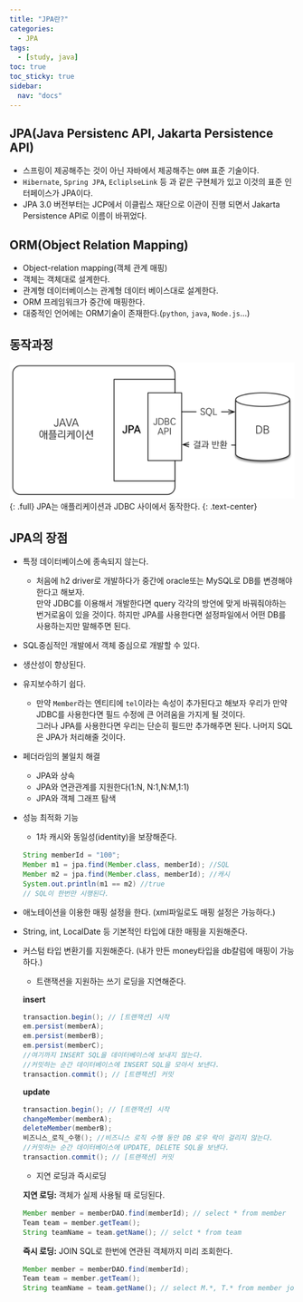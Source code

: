 ```yaml
---
title: "JPA란?"
categories:
  - JPA
tags:
  - [study, java]
toc: true
toc_sticky: true
sidebar: 
  nav: "docs"
---
```

## JPA(Java Persistenc API, Jakarta Persistence API)
- 스프링이 제공해주는 것이 아닌 자바에서 제공해주는 `ORM` 표준 기술이다.
- `Hibernate`, `Spring JPA`, `EcliplseLink` 등 과 같은 구현체가 있고 이것의 표준 인터페이스가 JPA이다.
- JPA 3.0 버전부터는 JCP에서 이클립스 재단으로 이관이 진행 되면서 Jakarta Persistence API로 이름이 바뀌었다.

## ORM(Object Relation Mapping)
- Object-relation mapping(객체 관계 매핑)
- 객체는 객체대로 설계한다.
- 관계형 데이터베이스는 관계형 데이터 베이스대로 설계한다.
- ORM 프레임워크가 중간에 매핑한다.
- 대중적인 언어에는 ORM기술이 존재한다.(`python`, `java`, `Node.js`...)

## 동작과정
![jpa-working-flow](/assets/images/jpa-working-flow.png)
{: .full}
JPA는 애플리케이션과 JDBC 사이에서 동작한다.
{: .text-center}

## JPA의 장점
- 특정 데이터베이스에 종속되지 않는다.
  * 처음에 h2 driver로 개발하다가 중간에 oracle또는 MySQL로 DB를 변경해야한다고 해보자.  
  만약 JDBC를 이용해서 개발한다면 query 각각의 방언에 맞게 바꿔줘야하는 번거로움이 있을 것이다. 하지만 JPA를 사용한다면 설정파일에서 어떤 DB를 사용하는지만 말해주면 된다.
- SQL중심적인 개발에서 객체 중심으로 개발할 수 있다.
- 생산성이 향상된다.
- 유지보수하기 쉽다.
  * 만약 `Member`라는 엔티티에 `tel`이라는 속성이 추가된다고 해보자 우리가 만약 JDBC를 사용한다면 필드 수정에 큰 어려움을 가지게 될 것이다.  
  그러나 JPA를 사용한다면 우리는 단순히 필드만 추가해주면 된다. 나머지 SQL은 JPA가 처리해줄 것이다.
- 페더라임의 불일치 해결
  * JPA와 상속
  * JPA와 연관관계를 지원한다(1:N, N:1,N:M,1:1)
  * JPA와 객체 그래프 탐색
- 성능 최적화 기능
  * 1차 캐시와 동일성(identity)을 보장해준다.
  ```java
  String memberId = "100";
  Member m1 = jpa.find(Member.class, memberId); //SQL
  Member m2 = jpa.find(Member.class, memberId); //캐시
  System.out.println(m1 == m2) //true
  // SQL이 한번만 시행된다.
  ```
- 애노테이션을 이용한 매핑 설정을 한다. (xml파일로도 매핑 설정은 가능하다.)
- String, int, LocalDate 등 기본적인 타입에 대한 매핑을 지원해준다.
- 커스텀 타입 변환기를 지원해준다. (내가 만든 money타입을 db칼럼에 매핑이 가능하다.)
  

  * 트랜잭션을 지원하는 쓰기 로딩을 지연해준다.  

  **insert**
  ```java
  transaction.begin(); // [트랜잭션] 시작
  em.persist(memberA);
  em.persist(memberB);
  em.persist(memberC);
  //여기까지 INSERT SQL을 데이터베이스에 보내지 않는다.
  //커밋하는 순간 데이터베이스에 INSERT SQL을 모아서 보낸다.
  transaction.commit(); // [트랜잭션] 커밋
  ```

  **update**
  ```java
  transaction.begin(); // [트랜잭션] 시작
  changeMember(memberA); 
  deleteMember(memberB); 
  비즈니스_로직_수행(); //비즈니스 로직 수행 동안 DB 로우 락이 걸리지 않는다. 
  //커밋하는 순간 데이터베이스에 UPDATE, DELETE SQL을 보낸다.
  transaction.commit(); // [트랜잭션] 커밋
  ```

  * 지연 로딩과 즉시로딩  

  **지연 로딩:** 객체가 실제 사용될 때 로딩된다.

  ```java
  Member member = memberDAO.find(memberId); // select * from member 
  Team team = member.getTeam();
  String teamName = team.getName(); // selct * from team
  ```

  **즉시 로딩:** JOIN SQL로 한번에 연관된 객체까지 미리 조회한다.
  ```java
  Member member = memberDAO.find(memberId);
  Team team = member.getTeam();
  String teamName = team.getName(); // select M.*, T.* from member join team
  ```
  